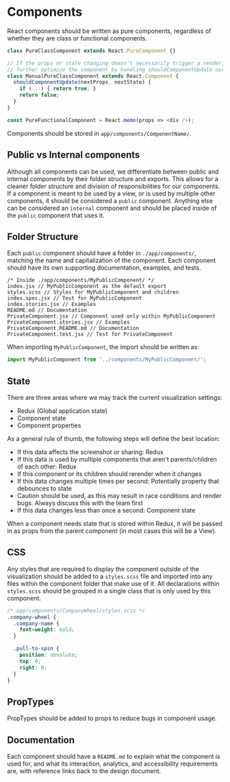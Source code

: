 # Components

React components should be written as pure components, regardless of whether
they are class or functional components.

```js
class PureClassComponent extends React.PureComponent {}

// If the props or state changing doesn't necessarily trigger a render, we can
// further optimize the component by handling shouldComponentUpdate ourselves.
class ManualPureClassComponent extends React.Component {
  shouldComponentUpdate(nextProps, nextState) {
    if (...) { return true; }
    return false;
  }
}

const PureFunctionalComponent = React.memo(props => <div />);
```

Components should be stored in `app/components/ComponentName/`.

## Public vs Internal components

Although all components can be used, we differentiate between public and internal
components by their folder structure and exports. This allows for a cleaner
folder structure and division of responsibilities for our components. If a
component is meant to be used by a view, or is used by multiple other components,
it should be considered a `public` component. Anything else can be considered an
`internal` component and should be placed inside of the `public` component that
uses it.

## Folder Structure

Each `public` component should have a folder in `./app/components/`, matching the name
and capitalization of the component. Each component should have its own supporting
documentation, examples, and tests.

```
/* Inside ./app/components/MyPublicComponent/ */
index.jsx // MyPublicComponent as the default export
styles.scss // Styles for MyPublicComponent and children
index.spec.jsx // Test for MyPublicComponent
index.stories.jsx // Examples
README.md // Documentation
PrivateComponent.jsx // Component used only within MyPublicComponent
PrivateComponent.stories.jsx // Examples
PrivateComponent.README.md // Documentation
PrivateComponent.test.jsx // Test for PrivateComponent
```

When importing `MyPublicComponent`, the import should be written as:

```js
import MyPublicComponent from '../components/MyPublicComponent/';
```

## State

There are three areas where we may track the current visualization settings:

* Redux (Global application state)
* Component state
* Component properties

As a general rule of thumb, the following steps will define the best location:

* If this data affects the screenshot or sharing: Redux
* If this data is used by multiple components that aren't parents/children of each other: Redux
* If this component or its children should rerender when it changes
 * If this data changes multiple times per second: Potentially property that debounces to state
  * Caution should be used, as this may result in race conditions and render bugs. Always discuss this with the team first
 * If this data changes less than once a second: Component state

When a component needs state that is stored within Redux, it will be passed in
as props from the parent component (in most cases this will be a View).

## CSS

Any styles that are required to display the component outside of the visualization
should be added to a `styles.scss` file and imported into any files within the
component folder that make use of it. All declarations within `styles.scss`
should be grouped in a single class that is only used by this component.

```css
/* app/components/CompanyWheel/styles.scss */
.company-wheel {
  .company-name {
    font-weight: bold;
  }

  .pull-to-spin {
    position: absolute;
    top: 0;
    right: 0;
  }
}
```

## PropTypes

PropTypes should be added to props to reduce bugs in component usage.

## Documentation

Each component should have a `README.md` to explain what the component is used
for, and what its interaction, analytics, and accessibility requirements are,
with reference links back to the design document.
